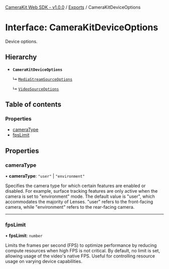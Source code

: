 [CameraKit Web SDK - v1.0.0](../README.md) / [Exports](../modules.md) / CameraKitDeviceOptions

# Interface: CameraKitDeviceOptions

Device options.

## Hierarchy

- **`CameraKitDeviceOptions`**

  ↳ [`MediaStreamSourceOptions`](MediaStreamSourceOptions.md)

  ↳ [`VideoSourceOptions`](VideoSourceOptions.md)

## Table of contents

### Properties

- [cameraType](CameraKitDeviceOptions.md#cameratype)
- [fpsLimit](CameraKitDeviceOptions.md#fpslimit)

## Properties

### cameraType

• **cameraType**: ``"user"`` \| ``"environment"``

Specifies the camera type for which certain features are enabled or disabled.
For example, surface tracking features are only active when the camera is set to "environment" mode.
The default value is "user", which accommodates the majority of Lenses.
"user" refers to the front-facing camera, while "environment" refers to the rear-facing camera.

___

### fpsLimit

• **fpsLimit**: `number`

Limits the frames per second (FPS) to optimize performance by reducing compute resources
when high FPS is not critical. By default, no limit is set, allowing usage of the video's native FPS.
Useful for controlling resource usage on varying device capabilities.
